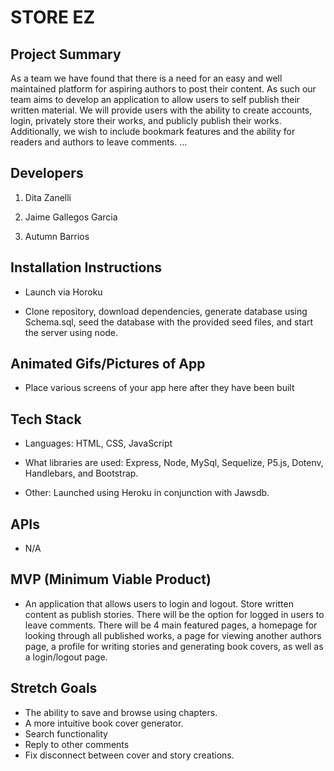# STORE EZ 

## Project Summary
As a team we have found that there is a need for an easy and well maintained platform for aspiring authors to post their content. As such our team aims to develop an application to allow users to self publish their written material. 
We will provide users with the ability to create accounts, login, privately store their works, and publicly publish their works. Additionally, we wish to include bookmark features and the ability for readers and authors to leave comments. 
...

## Developers

1. Dita Zanelli 

2. Jaime Gallegos Garcia 

3. Autumn Barrios

## Installation Instructions

- Launch via Horoku 

- Clone repository, download dependencies, generate database using Schema.sql, seed the database with the provided seed files, and start the server using node. 


## Animated Gifs/Pictures of App

- Place various screens of your app here after they have been built

## Tech Stack

- Languages: HTML, CSS, JavaScript  

- What libraries are used: Express, Node, MySql, Sequelize, P5.js, Dotenv, Handlebars, and Bootstrap. 

- Other: Launched using Heroku in conjunction with Jawsdb. 

## APIs

- N/A

## MVP (Minimum Viable Product)

- An application that allows users to login and logout. Store written content as publish stories. There will be the option for logged in users to leave comments. There will be 4 main featured pages, a homepage for looking through all published works, a page for viewing another authors page, a profile for writing stories and generating book covers, as well as a login/logout page. 


## Stretch Goals

- The ability to save and browse using chapters. 
- A more intuitive book cover generator. 
- Search functionality 
- Reply to other comments
- Fix disconnect between cover and story creations. 
